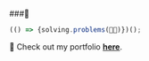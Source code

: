 ###👋
```javascript
(() => {solving.problems(👨‍💻)})();
```

🔎 Check out my portfolio **[here](https://mikacinc.github.io/portfolio/)**.

<!--
**MikaCinc/MikaCinc** is a ✨ _special_ ✨ repository because its `README.md` (this file) appears on your GitHub profile.

Here are some ideas to get you started:

- 🔭 I’m currently working on ...
- 🌱 I’m currently learning ...
- 👯 I’m looking to collaborate on ...
- 🤔 I’m looking for help with ...
- 💬 Ask me about ...
- 📫 How to reach me: ...
- 😄 Pronouns: ...
- ⚡ Fun fact: ...
-->
